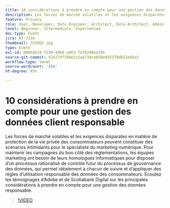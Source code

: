 ```yaml
---
title: 10 considérations à prendre en compte pour une gestion des données client responsable
description: Les forces de marché volatiles et les exigences disparates en matière de protection de la vie privée des consommateurs peuvent constituer des scénarios intimidants pour le spécialiste du marketing numérique. Pour maintenir les campagnes du bon côté des réglementations, les équipes marketing ont besoin de leurs homologues informatiques pour disposer d’un processus rationalisé de contrôle futur du processus de gouvernance des données, qui permet idéalement à chacun de suivre et d’appliquer des règles d’utilisation responsable des données des consommateurs. Écoutez les témoignages d’Adobe et de Scotiabank Digital sur les principales considérations à prendre en compte pour une gestion des données responsable.
feature: Privacy
role: User, Developer, Data Engineer, Architect, Data Architect, Admin, Leader
level: Beginner, Intermediate, Experienced
doc-type: Event
jira: KT-7334
thumbnail: 332062.jpg
type: Event
exl-id: 00664b18-f230-44b8-a963-7ef0298ea39b
source-git-commit: 42427df298e2c5ae734ce050e935378db51e66a1
workflow-type: tm+mt
source-wordcount: '154'
ht-degree: 45%

---
```


# 10 considérations à prendre en compte pour une gestion des données client responsable

Les forces de marché volatiles et les exigences disparates en matière de protection de la vie privée des consommateurs peuvent constituer des scénarios intimidants pour le spécialiste du marketing numérique. Pour maintenir les campagnes du bon côté des réglementations, les équipes marketing ont besoin de leurs homologues informatiques pour disposer d’un processus rationalisé de contrôle futur du processus de gouvernance des données, qui permet idéalement à chacun de suivre et d’appliquer des règles d’utilisation responsable des données des consommateurs. Écoutez les témoignages d’Adobe et de Scotiabank Digital sur les principales considérations à prendre en compte pour une gestion des données responsable.

>[!VIDEO](https://video.tv.adobe.com/v/332062/?quality=12&learn=on)
